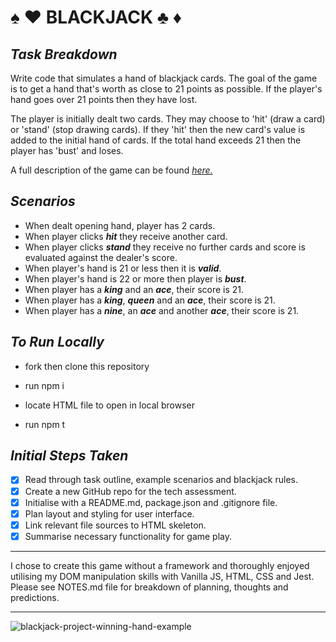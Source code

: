 # ♠ ♥ BLACKJACK ♣ ♦

## _Task Breakdown_

Write code that simulates a hand of blackjack cards. The goal of the game is to get a hand that's worth as close to 21 points as possible. If the player's hand goes over 21 points then they have lost.

The player is initially dealt two cards. They may choose to 'hit' (draw a card) or 'stand' (stop drawing cards). If they 'hit' then the new card's value is added to the initial hand of cards. If the total hand exceeds 21 then the player has 'bust' and loses.

A full description of the game can be found _[here.](https://en.wikipedia.org/wiki/Blackjack)_

## _Scenarios_

- When dealt opening hand, player has 2 cards.
- When player clicks **_hit_** they receive another card.
- When player clicks **_stand_** they receive no further cards and score is evaluated against the dealer's score.
- When player's hand is 21 or less then it is **_valid_**.
- When player's hand is 22 or more then player is **_bust_**.
- When player has a **_king_** and an **_ace_**, their score is 21.
- When player has a **_king_**, **_queen_** and an **_ace_**, their score is 21.
- When player has a **_nine_**, an **_ace_** and another **_ace_**, their score is 21.

## _To Run Locally_

- fork then clone this repository

- run npm i

- locate HTML file to open in local browser

- run npm t

## _Initial Steps Taken_

- [x] Read through task outline, example scenarios and blackjack rules.
- [x] Create a new GitHub repo for the tech assessment.
- [x] Initialise with a README.md, package.json and .gitignore file.
- [x] Plan layout and styling for user interface.
- [x] Link relevant file sources to HTML skeleton.
- [x] Summarise necessary functionality for game play.

---

I chose to create this game without a framework and thoroughly enjoyed utilising my DOM manipulation skills with Vanilla JS, HTML, CSS and Jest. Please see NOTES.md file for breakdown of planning, thoughts and predictions.

---

![blackjack-project-winning-hand-example](https://user-images.githubusercontent.com/108304095/211205839-fde5d09f-ea8a-4604-9454-6c750ac98cd3.png)
